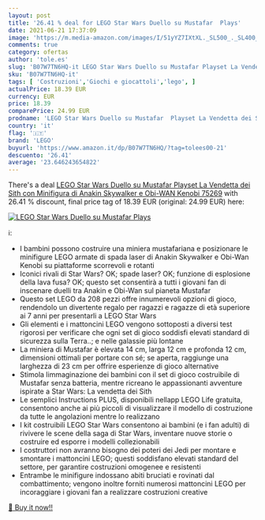 ```yaml
---
layout: post
title: '26.41 % deal for LEGO Star Wars Duello su Mustafar  Plays'
date: 2021-06-21 17:37:09
image: 'https://m.media-amazon.com/images/I/51yYZ7IXtXL._SL500_._SL400_.jpg'
comments: true
category: ofertas
author: 'tole.es'
slug: 'B07W7TN6HQ-it LEGO Star Wars Duello su Mustafar Playset La Vendetta dei...'
sku: 'B07W7TN6HQ-it'
tags: [ 'Costruzioni','Giochi e giocattoli','lego', ]
actualPrice: 18.39 EUR
currency: EUR
price: 18.39
comparePrice: 24.99 EUR
prodname: 'LEGO Star Wars Duello su Mustafar  Playset La Vendetta dei Sith con Minifigura di Anakin Skywalker e Obi-WAN Kenobi  75269'
country: 'it'
flag: '🇮🇹'
brand: 'LEGO'
buyurl: 'https://www.amazon.it/dp/B07W7TN6HQ/?tag=tolees00-21'
descuento: '26.41'
average: '23.646243654822'
---
```


There's a deal [LEGO Star Wars Duello su Mustafar  Playset La Vendetta dei Sith con Minifigura di Anakin Skywalker e Obi-WAN Kenobi  75269](https://www.amazon.it/dp/B07W7TN6HQ/?tag=tolees00-21)  with  26.41 % discount, final price tag of  18.39 EUR (original: 24.99 EUR) here:

[![LEGO Star Wars Duello su Mustafar  Plays](https://m.media-amazon.com/images/I/51yYZ7IXtXL._SL500_._SL400_.jpg)](https://www.amazon.it/dp/B07W7TN6HQ/?tag=tolees00-21)

ℹ️:

- I bambini possono costruire una miniera mustafariana e posizionare le minifigure LEGO armate di spada laser di Anakin Skywalker e Obi-Wan Kenobi su piattaforme scorrevoli e rotanti
- Iconici rivali di Star Wars? OK; spade laser? OK; funzione di esplosione della lava fusa? OK; questo set consentirà a tutti i giovani fan di inscenare duelli tra Anakin e Obi-Wan sul pianeta Mustafar
- Questo set LEGO da 208 pezzi offre innumerevoli opzioni di gioco, rendendolo un divertente regalo per ragazzi e ragazze di età superiore ai 7 anni per presentarli a LEGO Star Wars
- Gli elementi e i mattoncini LEGO vengono sottoposti a diversi test rigorosi per verificare che ogni set di gioco soddisfi elevati standard di sicurezza sulla Terra..; e nelle galassie più lontane
- La miniera di Mustafar è elevata 14 cm, larga 12 cm e profonda 12 cm, dimensioni ottimali per portare con sé; se aperta, raggiunge una larghezza di 23 cm per offrire esperienze di gioco alternative
- Stimola limmaginazione dei bambini con il set di gioco costruibile di Mustafar senza batteria, mentre ricreano le appassionanti avventure ispirate a Star Wars: La vendetta dei Sith
- Le semplici Instructions PLUS, disponibili nellapp LEGO Life gratuita, consentono anche ai più piccoli di visualizzare il modello di costruzione da tutte le angolazioni mentre lo realizzano
- I kit costruibili LEGO Star Wars consentono ai bambini (e i fan adulti) di rivivere le scene della saga di Star Wars, inventare nuove storie o costruire ed esporre i modelli collezionabili
- I costruttori non avranno bisogno dei poteri dei Jedi per montare e smontare i mattoncini LEGO; questi soddisfano elevati standard del settore, per garantire costruzioni omogenee e resistenti
- Entrambe le minifigure indossano abiti bruciati e rovinati dal combattimento; vengono inoltre forniti numerosi mattoncini LEGO per incoraggiare i giovani fan a realizzare costruzioni creative

[🛒 Buy it now!!](https://www.amazon.it/dp/B07W7TN6HQ/?tag=tolees00-21)
